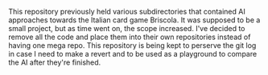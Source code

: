 This repository previously held various subdirectories that contained
AI approaches towards the Italian card game Briscola. It was supposed
to be a small project, but as time went on, the scope increased. I've
decided to remove all the code and place them into their own repositories
instead of having one mega repo. This repository is being kept to
perserve the git log in case I need to make a revert and to be used
as a playground to compare the AI after they're finished.
